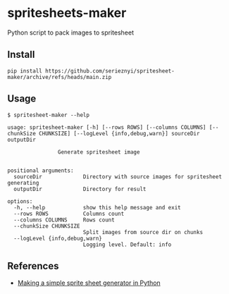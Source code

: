 # spritesheets-maker

Python script to pack images to spritesheet

## Install

```commandline
pip install https://github.com/serieznyi/spritesheet-maker/archive/refs/heads/main.zip
```

## Usage

```shell
$ spritesheet-maker --help

usage: spritesheet-maker [-h] [--rows ROWS] [--columns COLUMNS] [--chunkSize CHUNKSIZE] [--logLevel {info,debug,warn}] sourceDir outputDir

                Generate spritesheet image
            

positional arguments:
  sourceDir             Directory with source images for spritesheet generating
  outputDir             Directory for result

options:
  -h, --help            show this help message and exit
  --rows ROWS           Columns count
  --columns COLUMNS     Rows count
  --chunkSize CHUNKSIZE
                        Split images from source dir on chunks
  --logLevel {info,debug,warn}
                        Logging level. Default: info

```

## References
 - [Making a simple sprite sheet generator in Python](https://minzkraut.com/2016/11/23/making-a-simple-spritesheet-generator-in-python/)
